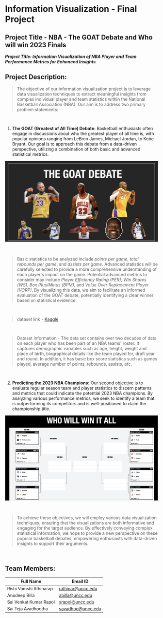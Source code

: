 # Information Visualization -  Final Project
## Project Title - NBA - The GOAT Debate and Who will win 2023 Finals


***Project Title: Information Visualization of NBA Player and Team Performance Metrics for Enhanced Insights***


## Project Description:

> The objective of our information visualization project is to leverage data visualization techniques to extract meaningful insights from complex individual player and team statistics within the National Basketball Association (NBA). Our aim is to address two primary problem statements:

<br>

1. **The GOAT (Greatest of All Time) Debate:** Basketball enthusiasts often engage in discussions about who the greatest player of all time is, with popular opinions ranging from LeBron James, Michael Jordan, to Kobe Bryant. Our goal is to approach this debate from a data-driven perspective, utilizing a combination of both basic and advanced statistical metrics.

![Image of NBA players](goat_debate.png)



<br>

>Basic statistics to be analyzed include *points per game*, *total rebounds per game*, and *assists per game*. Advanced statistics will be carefully selected to provide a more comprehensive understanding of each player's impact on the game. Potential advanced metrics to consider may include *Player Efficiency Rating (PER)*, *Win Shares (WS)*, *Box Plus/Minus (BPM)*, and *Value Over Replacement Player (VORP)*. By visualizing this data, we aim to facilitate an informed evaluation of the GOAT debate, potentially identifying a clear winner based on statistical evidence.

<br>

> dataset link - [Kaggle](https://www.kaggle.com/datasets/justinas/nba-players-data)

<br>

> Dataset Information - The data set contains over two decades of data on each player who has been part of an NBA teams' roster. It captures demographic variables such as age, height, weight and place of birth, biographical details like the team played for, draft year and round. In addition, it has basic box score statistics such as games played, average number of points, rebounds, assists, etc.

<br>

2. **Predicting the 2023 NBA Champions:** Our second objective is to evaluate regular season team and player statistics to discern patterns and metrics that could indicate the potential 2023 NBA champions. By analyzing various performance metrics, we seek to identify a team that is outperforming its competitors and is well-positioned to claim the championship title.

![Image of Potential Champions](champions.png)

<br>

>To achieve these objectives, we will employ various data visualization techniques, ensuring that the visualizations are both informative and engaging for the target audience. By effectively conveying complex statistical information, we hope to provide a new perspective on these popular basketball debates, empowering enthusiasts with data-driven insights to support their arguments.

<br>


## Team Members:

| Full Name | Email ID |
| --- | --- |
| Rishi Vamshi Athinarap | rathinar@uncc.edu |
| Anudeep Billa | abilla@uncc.edu |
| Sai Venkat Kumar Rapol | srapol@uncc.edu |
| Sai Teja Avadhootha | savadhoo@uncc.edu |

